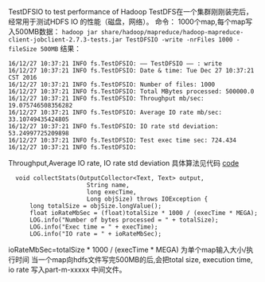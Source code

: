 TestDFSIO to test performance of Hadoop
TestDFS在一个集群刚刚装完后，经常用于测试HDFS IO 的性能（磁盘，网络）。
命令： 1000个map,每个map写入500MB数据：
`hadoop jar share/hadoop/mapreduce/hadoop-mapreduce-client-jobclient-2.7.3-tests.jar TestDFSIO -write -nrFiles 1000 -fileSize 500MB`
结果：
```JS
16/12/27 10:37:21 INFO fs.TestDFSIO: —– TestDFSIO —– : write 
16/12/27 10:37:21 INFO fs.TestDFSIO: Date & time: Tue Dec 27 10:37:21 CST 2016 
16/12/27 10:37:21 INFO fs.TestDFSIO: Number of files: 1000 
16/12/27 10:37:21 INFO fs.TestDFSIO: Total MBytes processed: 500000.0 
16/12/27 10:37:21 INFO fs.TestDFSIO: Throughput mb/sec: 19.075746508356282 
16/12/27 10:37:21 INFO fs.TestDFSIO: Average IO rate mb/sec: 33.10749435424805 
16/12/27 10:37:21 INFO fs.TestDFSIO: IO rate std deviation: 53.24997725209898 
16/12/27 10:37:21 INFO fs.TestDFSIO: Test exec time sec: 724.434 
16/12/27 10:37:21 INFO fs.TestDFSIO:
```

Throughput,Average IO rate, IO rate std deviation 具体算法见代码
[code](https://github.com/apache/hadoop/blob/f67237cbe7bc48a1b9088e990800b37529f1db2a/hadoop-mapreduce-project/hadoop-mapreduce-client/hadoop-mapreduce-client-jobclient/src/test/java/org/apache/hadoop/fs/TestDFSIO.java#L369)
```JS
  void collectStats(OutputCollector<Text, Text> output, 
                      String name,
                      long execTime, 
                      Long objSize) throws IOException {
      long totalSize = objSize.longValue();
      float ioRateMbSec = (float)totalSize * 1000 / (execTime * MEGA);
      LOG.info("Number of bytes processed = " + totalSize);
      LOG.info("Exec time = " + execTime);
      LOG.info("IO rate = " + ioRateMbSec);
``` 
ioRateMbSec=totalSize * 1000 / (execTime * MEGA) 为单个map输入大小/执行时间
当一个map向hdfs文件写完500MB的后,会把total size, execution time, io rate 写入part-m-xxxxx 中间文件。




